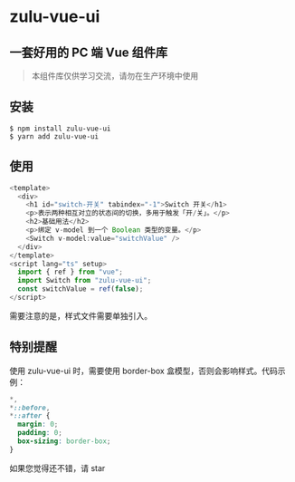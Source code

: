 # zulu-vue-ui

## 一套好用的 PC 端 Vue 组件库

> 本组件库仅供学习交流，请勿在生产环境中使用

## 安装

```
$ npm install zulu-vue-ui
$ yarn add zulu-vue-ui
```

## 使用

```javascript
<template>
  <div>
    <h1 id="switch-开关" tabindex="-1">Switch 开关</h1>
    <p>表示两种相互对立的状态间的切换，多用于触发「开/关」。</p>
    <h2>基础用法</h2>
    <p>绑定 v-model 到一个 Boolean 类型的变量。</p>
    <Switch v-model:value="switchValue" />
  </div>
</template>
<script lang="ts" setup>
  import { ref } from "vue";
  import Switch from "zulu-vue-ui";
  const switchValue = ref(false);
</script>
```

需要注意的是，样式文件需要单独引入。

## 特别提醒

使用 zulu-vue-ui 时，需要使用 border-box 盒模型，否则会影响样式。代码示例：

```css
*,
*::before,
*::after {
  margin: 0;
  padding: 0;
  box-sizing: border-box;
}
```

如果您觉得还不错，请 star
